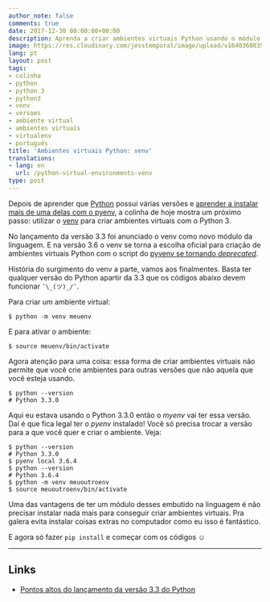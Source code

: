 ```yaml
---
author_note: false
comments: true
date: 2017-12-30 00:00:00+00:00
description: Aprenda a criar ambientes virtuais Python usando o módulo venv
image: https://res.cloudinary.com/jesstemporal/image/upload/v1640360835/covers/colinha_igmf4s.png
lang: pt
layout: post
tags:
- colinha
- python
- python 3
- python3
- venv
- versoes
- ambiente virtual
- ambientes virtuais
- virtualenv
- português
title: 'Ambientes virtuais Python: venv'
translations:
- lang: en
  url: /python-virtual-environments-venv
type: post
---
```



Depois de aprender que [Python](https://www.python.org/) possui várias versões e [aprender a instalar mais de uma delas com o pyenv](http://jtemporal.com/pyenv-inicio/), a colinha de hoje mostra um próximo passo: utilizar o [venv](https://docs.python.org/3/library/venv.html) para criar ambientes virtuais com o Python 3.

No lançamento da versão 3.3 foi anunciado o venv como novo módulo da linguagem. E na versão 3.6 o venv se torna a escolha oficial para criação de ambientes virtuais Python com o script do [pyvenv se tornando _deprecated_](https://docs.python.org/dev/whatsnew/3.6.html#id8).

História do surgimento do venv a parte, vamos aos finalmentes. Basta ter qualquer versão do Python apartir da 3.3 que os códigos abaixo devem funcionar `¯\_(ツ)_/¯`.

Para criar um ambiente virtual:

``` console
$ python -m venv meuenv
```

E para ativar o ambiente:

``` console
$ source meuenv/bin/activate
```

Agora atenção para uma coisa: essa forma de criar ambientes virtuais não permite que você crie ambientes para outras versões que não aquela que você esteja usando.

``` console
$ python --version
# Python 3.3.0
```

Aqui eu estava usando o Python 3.3.0 então o _myenv_ vai ter essa versão. Daí é que fica legal ter o _pyenv_ instalado! Você só precisa trocar a versão para a que você quer e criar o ambiente. Veja:

``` console
$ python --version
# Python 3.3.0
$ pyenv local 3.6.4
$ python --version
# Python 3.6.4
$ python -m venv meuoutroenv
$ source meuoutroenv/bin/activate
```

Uma das vantagens de ter um módulo desses embutido na linguagem é não precisar instalar nada mais para conseguir criar ambientes virtuais. Pra galera evita instalar coisas extras no computador como eu isso é fantástico.

E agora só fazer `pip install` e começar com os códigos ☺️

---

## Links

* [Pontos altos do lançamento da versão 3.3 do Python](https://docs.python.org/dev/whatsnew/3.3.html#summary-release-highlights)
